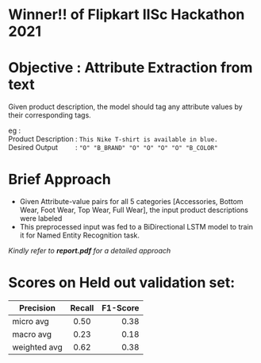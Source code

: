 # Winner!!  of Flipkart IISc Hackathon 2021

# Objective : Attribute Extraction from text
Given product description, the model should tag any attribute values by their corresponding tags.

eg : <br />
Product Description : `This Nike T-shirt is available in blue.`<br />
Desired Output  &nbsp; &nbsp; &nbsp; &nbsp; : `"O" "B_BRAND" "O" "O" "O" "O" "B_COLOR"` <br />

# Brief Approach
- Given Attribute-value pairs for all 5 categories [Accessories, Bottom Wear, Foot Wear, Top Wear, Full Wear], the input product descriptions were labeled
- This preprocessed input was fed to a BiDirectional LSTM model to train it for Named Entity Recognition task.


*Kindly refer to **report.pdf** for a detailed approach*


# Scores on Held out validation set:

| Precision        | Recall           | F1-Score  |
| ------------- |:-------------:| -----:|
| micro avg     | 0.50 |  0.38 |   0.43 | 
| macro avg     | 0.23 |  0.18 | 0.18   |
| weighted avg   |0.62 |  0.38 | 0.44  |

